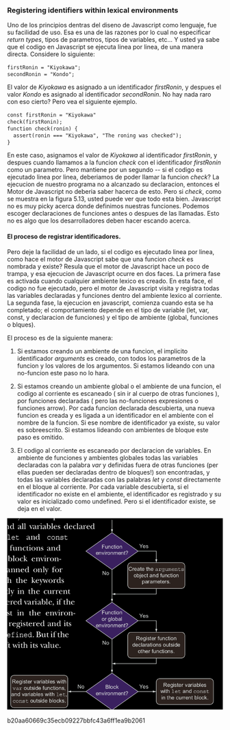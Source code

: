 ### Registering identifiers within lexical environments

Uno de los principios dentras del diseno de Javascript como lenguaje, fue su facilidad de uso. Esa es una de las 
razones por lo cual no especificar *return types*, tipos de parametros, tipos de variables, etc... Y usted ya sabe 
que el codigo en Javascript se ejecuta linea por linea, de una manera directa. Considere lo siguiente:
```
firstRonin = "Kiyokawa";
secondRonin = "Kondo";
```
El valor de *Kiyokawa* es asignado a un identificador *firstRonin*, y despues el valor *Kondo* es asignado al 
identificador *secondRonin*. No hay nada raro con eso cierto? Pero vea el siguiente ejemplo.
 
 ```
 const firstRonin = "Kiyokawa"
 check(firstRonin);
 function check(ronin) {
   assert(ronin === "Kiyokawa", "The roning was checked");
 }
```
En este caso, asignamos el valor de *Kiyokawa* al identificador *firstRonin*, y despues cuando llamamos a la funcion 
*check* con el identificador *firstRonin* como un parametro. Pero mantiene por un segundo -- si el codigo es ejecutado 
linea por linea, deberiamos de poder llamar la funcion *check*? La ejecucion de nuestro programa no a alcanzado su 
declaracion, entonces el Motor de Javascript no deberia saber hacerca de esto.
Pero si *check*, como se muestra en la figura 5.13, usted puede ver que todo esta bien. Javascript no es muy picky 
acerca donde definimos nuestras funciones. Podemos escoger declaraciones de funciones antes o despues de las llamadas. 
Esto no es algo que los desarrolladores deben hacer escando acerca.

#### El proceso de registrar identificadores.
Pero deje la facilidad de un lado, si el codigo es ejecutado linea por linea, como hace el motor de Javascript sabe que 
una funcion *check* es nombrada y existe? Resula que el motor de Javascript hace un poco de trampa, y esa ejecucion 
de Javascript ocurre en dos faces.
La primera fase es activada cuando cualquier ambiente lexico es creado. En esta face, el codigo no fue ejecutado,
pero el motor de Javascript visita y registra todas las variables declaradas y funciones dentro del ambiente lexico 
al corriente. La segunda fase, la ejecucion en javascript, comienza cuando esta se ha completado; el comportamiento
depende en el tipo de variable (let, var, const, y declaracion de funciones) y el tipo de ambiente (global, 
funciones o blques).

El proceso es de la siguiente manera:

1. Si estamos creando un ambiente de una funcion, el implicito identificador *arguments* es creado, con todos los 
parametros de la funcion y los valores de los argumentos. Si estamos lideando con una no-funcion este paso no lo hara.

2. Si estamos creando un ambiente global o el ambiente de una funcion, el codigo al corriente es escaneado ( sin ir 
al cuerpo de otras funciones ), por funciones declaradas ( pero las no-funciones expresiones o funciones arrow). Por 
cada funcion declarada descubierta, una nueva funcion es creada y es ligada a un identificador en el ambiente con el
nombre de la funcion. Si ese nombre de identificador ya existe, su valor es sobreescrito. Si estamos lideando con 
ambientes de bloque este paso es omitido.

3. El codigo al corriente es escaneado por declaracion de variables. En ambiente de funciones y ambientes globales 
todas las variables declaradas con la palabra *var* y definidas fuera de otras funciones (per ellas pueden ser 
declaradas dentro de bloques!) son encontradas, y todas las variables declaradas con las palabras *let* y *const* 
directamente en el bloque al corriente. Por cada variable descubierta, si el identificador no existe en el ambiente, 
el identificador es registrado y su valor es inicializado como undefined. Pero si el identificador existe, se deja 
en el valor.

![Image of Javascript engine steps](engineSteps.png)

b20aa60669c35ecb09227bbfc43a6ff1ea9b2061

